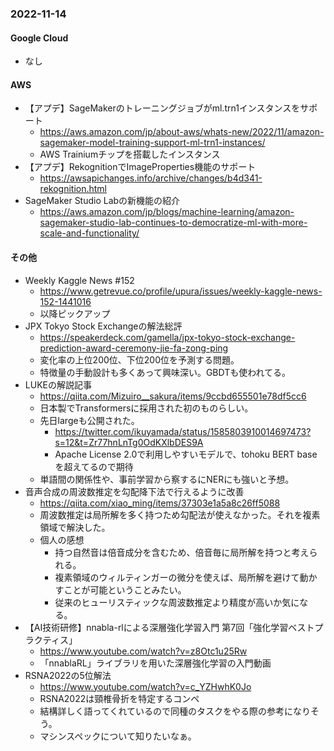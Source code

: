 
### 2022-11-14

#### Google Cloud

- なし

#### AWS

- 【アプデ】SageMakerのトレーニングジョブがml.trn1インスタンスをサポート
  - https://aws.amazon.com/jp/about-aws/whats-new/2022/11/amazon-sagemaker-model-training-support-ml-trn1-instances/
  - AWS Trainiumチップを搭載したインスタンス
- 【アプデ】RekognitionでImageProperties機能のサポート
  - https://awsapichanges.info/archive/changes/b4d341-rekognition.html
- SageMaker Studio Labの新機能の紹介
  - https://aws.amazon.com/jp/blogs/machine-learning/amazon-sagemaker-studio-lab-continues-to-democratize-ml-with-more-scale-and-functionality/

#### その他

- Weekly Kaggle News #152
  - https://www.getrevue.co/profile/upura/issues/weekly-kaggle-news-152-1441016
  - 以降ピックアップ
- JPX Tokyo Stock Exchangeの解法総評
  - https://speakerdeck.com/gamella/jpx-tokyo-stock-exchange-prediction-award-ceremony-jie-fa-zong-ping
  - 変化率の上位200位、下位200位を予測する問題。
  - 特徴量の手動設計も多くあって興味深い。GBDTも使われてる。
- LUKEの解説記事
  - https://qiita.com/Mizuiro__sakura/items/9ccbd655501e78df5cc6
  - 日本製でTransformersに採用された初のものらしい。
  - 先日largeも公開された。
    - https://twitter.com/ikuyamada/status/1585803910014697473?s=12&t=Zr77hnLnTg0OdKXlbDES9A
    - Apache License 2.0で利用しやすいモデルで、tohoku BERT baseを超えてるので期待
  - 単語間の関係性や、事前学習から察するにNERにも強いと予想。
- 音声合成の周波数推定を勾配降下法で行えるように改善
  - https://qiita.com/xiao_ming/items/37303e1a5a8c26ff5088
  - 周波数推定は局所解を多く持つため勾配法が使えなかった。それを複素領域で解決した。
  - 個人の感想
    - 持つ自然音は倍音成分を含むため、倍音毎に局所解を持つと考えられる。
    - 複素領域のウィルティンガーの微分を使えば、局所解を避けて動かすことが可能ということみたい。
    - 従来のヒューリスティックな周波数推定より精度が高いか気になる。
- 【AI技術研修】nnabla-rlによる深層強化学習入門 第7回「強化学習ベストプラクティス」
  - https://www.youtube.com/watch?v=z8Otc1u25Rw
  - 「nnablaRL」ライブラリを用いた深層強化学習の入門動画
- RSNA2022の5位解法
  - https://www.youtube.com/watch?v=c_YZHwhK0Jo
  - RSNA2022は頸椎骨折を特定するコンペ
  - 結構詳しく語ってくれているので同種のタスクをやる際の参考になりそう。
  - マシンスペックについて知りたいなぁ。
